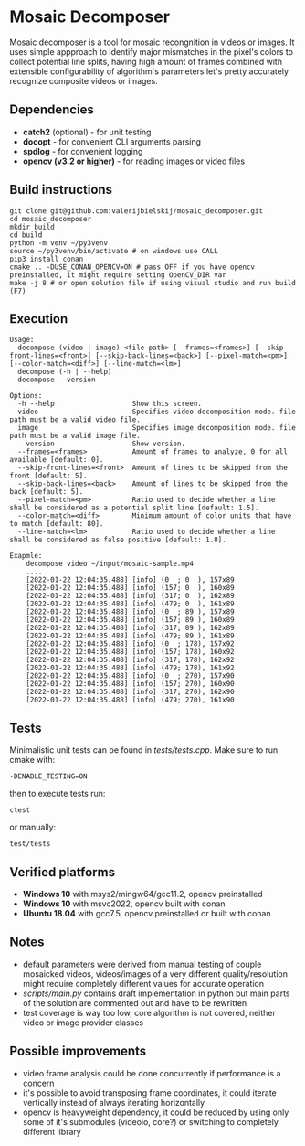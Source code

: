 # Mosaic Decomposer

Mosaic decomposer is a tool for mosaic recongnition in videos or images. It uses simple appproach to identify major mismatches in the pixel's colors to collect potential line splits, having high amount of frames combined with extensible configurability of algorithm's parameters let's pretty accurately recognize composite videos or images.

## Dependencies
* **catch2** (optional) - for unit testing
* **docopt** - for convenient CLI arguments parsing
* **spdlog** - for convenient logging
* **opencv (v3.2 or higher)** - for reading images or video files

## Build instructions
    git clone git@github.com:valerijbielskij/mosaic_decomposer.git
    cd mosaic_decomposer
    mkdir build
    cd build
    python -m venv ~/py3venv
    source ~/py3venv/bin/activate # on windows use CALL
    pip3 install conan
    cmake .. -DUSE_CONAN_OPENCV=ON # pass OFF if you have opencv preinstalled, it might require setting OpenCV_DIR var
    make -j 8 # or open solution file if using visual studio and run build (F7)
    
## Execution
    Usage:
      decompose (video | image) <file-path> [--frames=<frames>] [--skip-front-lines=<front>] [--skip-back-lines=<back>] [--pixel-match=<pm>] [--color-match=<diff>] [--line-match=<lm>]
      decompose (-h | --help)
      decompose --version

    Options:
      -h --help                   Show this screen.
      video                       Specifies video decomposition mode. file path must be a valid video file.
      image                       Specifies image decomposition mode. file path must be a valid image file.
      --version                   Show version.
      --frames=<frames>           Amount of frames to analyze, 0 for all available [default: 0].
      --skip-front-lines=<front>  Amount of lines to be skipped from the front [default: 5].
      --skip-back-lines=<back>    Amount of lines to be skipped from the back [default: 5].
      --pixel-match=<pm>          Ratio used to decide whether a line shall be considered as a potential split line [default: 1.5].
      --color-match=<diff>        Minimum amount of color units that have to match [default: 80].
      --line-match=<lm>           Ratio used to decide whether a line shall be considered as false positive [default: 1.8].
    
    Exapmle:
        decompose video ~/input/mosaic-sample.mp4
        ....
        [2022-01-22 12:04:35.488] [info] (0  ; 0  ), 157x89
        [2022-01-22 12:04:35.488] [info] (157; 0  ), 160x89
        [2022-01-22 12:04:35.488] [info] (317; 0  ), 162x89
        [2022-01-22 12:04:35.488] [info] (479; 0  ), 161x89
        [2022-01-22 12:04:35.488] [info] (0  ; 89 ), 157x89
        [2022-01-22 12:04:35.488] [info] (157; 89 ), 160x89
        [2022-01-22 12:04:35.488] [info] (317; 89 ), 162x89
        [2022-01-22 12:04:35.488] [info] (479; 89 ), 161x89
        [2022-01-22 12:04:35.488] [info] (0  ; 178), 157x92
        [2022-01-22 12:04:35.488] [info] (157; 178), 160x92
        [2022-01-22 12:04:35.488] [info] (317; 178), 162x92
        [2022-01-22 12:04:35.488] [info] (479; 178), 161x92
        [2022-01-22 12:04:35.488] [info] (0  ; 270), 157x90
        [2022-01-22 12:04:35.488] [info] (157; 270), 160x90
        [2022-01-22 12:04:35.488] [info] (317; 270), 162x90
        [2022-01-22 12:04:35.488] [info] (479; 270), 161x90
    
## Tests
Minimalistic unit tests can be found in *tests/tests.cpp*.
Make sure to run cmake with:

    -DENABLE_TESTING=ON
then to execute tests run:

    ctest
or manually:

    test/tests
    
## Verified platforms
* **Windows 10** with msys2/mingw64/gcc11.2, opencv preinstalled
* **Windows 10** with msvc2022, opencv built with conan
* **Ubuntu 18.04** with gcc7.5, opencv preinstalled or built with conan

## Notes
* default parameters were derived from manual testing of couple mosaicked videos, videos/images of a very different quality/resolution might require completely different values for accurate operation
* *scripts/main.py* contains draft implementation in python but main parts of the solution are commented out and have to be rewritten
* test coverage is way too low, core algorithm is not covered, neither video or image provider classes

## Possible improvements
* video frame analysis could be done concurrently if performance is a concern
* it's possible to avoid transposing frame coordinates, it could iterate vertically instead of always iterating horizontally
* opencv is heavyweight dependency, it could be reduced by using only some of it's submodules (videoio, core?) or switching to completely different library
